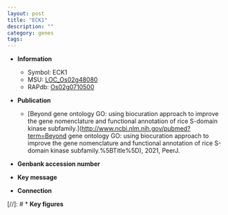 ```yaml
---
layout: post
title: "ECK1"
description: ""
category: genes
tags: 
---
```


* **Information**  
    + Symbol: ECK1  
    + MSU: [LOC_Os02g48080](http://rice.uga.edu/cgi-bin/ORF_infopage.cgi?orf=LOC_Os02g48080)  
    + RAPdb: [Os02g0710500](https://rapdb.dna.affrc.go.jp/locus/?name=Os02g0710500)  

* **Publication**  
    + [Beyond gene ontology GO: using biocuration approach to improve the gene nomenclature and functional annotation of rice S-domain kinase subfamily.](http://www.ncbi.nlm.nih.gov/pubmed?term=Beyond gene ontology GO: using biocuration approach to improve the gene nomenclature and functional annotation of rice S-domain kinase subfamily.%5BTitle%5D), 2021, PeerJ.

* **Genbank accession number**  

* **Key message**  

* **Connection**  

[//]: # * **Key figures**  


